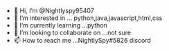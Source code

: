 - 👋 Hi, I’m @Nightlyspy95407
- 👀 I’m interested in ... python,java,javascript,html,css
- 🌱 I’m currently learning ...python
- 💞️ I’m looking to collaborate on ...not sure
- 📫 How to reach me ...NightlySpy#5826 discord

<!---
Nightlyspy95407/Nightlyspy95407 is a ✨ special ✨ repository because its `README.md` (this file) appears on your GitHub profile.
You can click the Preview link to take a look at your changes.
--->
